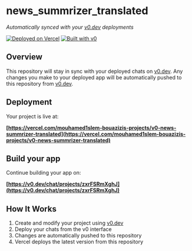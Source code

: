 # news_summrizer_translated

*Automatically synced with your [v0.dev](https://v0.dev) deployments*

[![Deployed on Vercel](https://img.shields.io/badge/Deployed%20on-Vercel-black?style=for-the-badge&logo=vercel)](https://vercel.com/mouhamed1slem-bouazizis-projects/v0-news-summrizer-translated)
[![Built with v0](https://img.shields.io/badge/Built%20with-v0.dev-black?style=for-the-badge)](https://v0.dev/chat/projects/zxrFSRmXghJ)

## Overview

This repository will stay in sync with your deployed chats on [v0.dev](https://v0.dev).
Any changes you make to your deployed app will be automatically pushed to this repository from [v0.dev](https://v0.dev).

## Deployment

Your project is live at:

**[https://vercel.com/mouhamed1slem-bouazizis-projects/v0-news-summrizer-translated](https://vercel.com/mouhamed1slem-bouazizis-projects/v0-news-summrizer-translated)**

## Build your app

Continue building your app on:

**[https://v0.dev/chat/projects/zxrFSRmXghJ](https://v0.dev/chat/projects/zxrFSRmXghJ)**

## How It Works

1. Create and modify your project using [v0.dev](https://v0.dev)
2. Deploy your chats from the v0 interface
3. Changes are automatically pushed to this repository
4. Vercel deploys the latest version from this repository